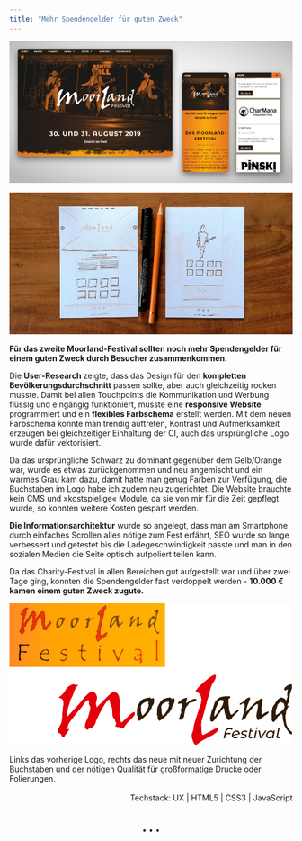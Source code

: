 ```yaml
---
title: "Mehr Spendengelder für guten Zweck"
---
```


![Website Moorland-Festival](../images/MoorlandFestivalWebsite1.jpg)

![Wireframe Moorland-Festival](../images/MoorlandWireframe.jpg)

**Für das zweite Moorland-Festival sollten noch mehr Spendengelder für einem guten Zweck durch Besucher zusammenkommen.**

Die **User-Research** zeigte, dass das Design für den **kompletten Bevölkerungsdurchschnitt** passen sollte, aber auch gleichzeitig rocken musste. Damit bei allen Touchpoints die Kommunikation und Werbung flüssig und eingängig funktioniert, musste eine **responsive Website** programmiert und ein **flexibles Farbschema** erstellt werden. Mit dem neuen Farbschema konnte man trendig auftreten, Kontrast und Aufmerksamkeit erzeugen bei gleichzeitiger Einhaltung der CI, auch das ursprüngliche Logo wurde dafür vektorisiert.

Da das ursprüngliche Schwarz zu dominant gegenüber dem Gelb/Orange war, wurde es etwas zurückgenommen und neu angemischt und ein warmes Grau kam dazu, damit hatte man genug Farben zur Verfügung, die Buchstaben im Logo habe ich zudem neu zugerichtet. Die Website brauchte kein CMS und &raquo;kostspielige&laquo; Module, da sie von mir für die Zeit gepflegt wurde, so konnten weitere Kosten gespart werden.

**Die Informationsarchitektur** wurde so angelegt, dass man am Smartphone durch einfaches Scrollen alles nötige zum Fest erfährt, SEO wurde so lange verbessert und getestet bis die Ladegeschwindigkeit passte und man in den sozialen Medien die Seite optisch aufpoliert teilen kann.

Da das Charity-Festival in allen Bereichen gut aufgestellt war und über zwei Tage ging, konnten die Spendengelder fast verdoppelt werden - **10.000 € kamen einem guten Zweck zugute.**

![Logovergleich Moorland-Festival](../images/Moorland_logovergleich.jpg)

<div>Links das vorherige Logo, rechts das neue mit neuer Zurichtung der Buchstaben und der nötigen Qualität für großformatige Drucke oder Folierungen.<br><br></div>

<div style="text-align: right">Techstack: UX | HTML5 | CSS3 | JavaScript</div>

<p style="text-align: center;margin-top: 40px;">&bull; &bull; &bull;</p>